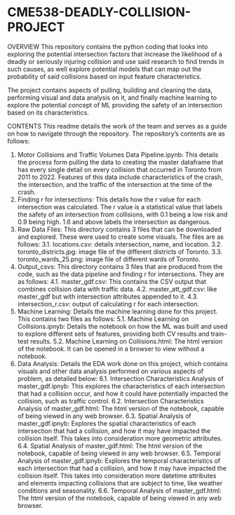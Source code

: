 # CME538-DEADLY-COLLISION-PROJECT

OVERVIEW
This repository contains the python coding that looks into exploring the potential intersection factors that increase the likelihood of a deadly or seriously injuring collision and use said research to find trends in such causes, as well explore potential models that can map out the probability of said collisions based on input feature characteristics. 

The project contains aspects of pulling, building and cleaning the data, performing visual and data analysis on it, and finally machine learning to explore the potential concept of ML providing the safety of an intersection based on its characteristics.

CONTENTS
This readme details the work of the team and serves as a guide on how to navigate through the repository. The repository’s contents are as follows:

  1. Motor Collisions and Traffic Volumes Data Pipeline.ipynb: This details the process form pulling the data to creating the master               dataframe that has every single detail on every collision that occurred in Toronto from 2011 to 2022. Features of this data include           characteristics of the crash, the intersection, and the traffic of the intersection at the time of the crash.
  2. Finding r for intersections: This details how the r value for each intersection was calculated. The r value is a statistical value that       labels the safety of an intersection from collisions, with 0.1 being a low risk and 0.9 being high. 1.6 and above labels the                  intersection as dangerous.
  3. Raw Data Files: This directory contains 3 files that can be downloaded and explored. These were used to create some visuals. The files         are as follows:
    3.1. locations.csv: details intersection, name, and location.
    3.2. toronto_districts.jpg: image file of the different districts of Toronto.
    3.3. toronto_wards_25.png: image file of different wards of Toronto.
  4. Output_csvs: This directory contains 3 files that are produced from the code, such as the data pipeline and finding r for intersections.      They are as follows:
    4.1. master_gdf.csv: This contains the CSV output that combines collision data with traffic data.
    4.2. master_att_gdf.csv: like master_gdf but with intersection attributes appended to it.
    4.3. intersection_r.csv: output of calculating r for each intersection.
  5. Machine Learning: Details the machine learning done for this project. This contains two files as follows:
    5.1. Machine Learning on Collisions.ipnyb: Details the notebook on how the ML was built and used to explore different sets of                      features, providing both CV results and train-test results.
    5.2. Machine Learning on Collisions.html: The html version of the notebook. It can be opened in a browser to view without a notebook.
  6. Data Analysis: Details the EDA work done on this project, which contains visuals and other data analysis performed on various aspects of      problem, as detailed below:
    6.1. Intersection Characteristics Analysis of master_gdf.ipnyb: This explores the characteristics of each intersection that had a                  collision occur, and how it could have potentially impacted the collision, such as traffic control.
      6.2. Intersection Characteristics Analysis of master_gdf.html: The html version of the notebook, capable of being viewed in any web                browser.
    6.3. Spatial Analysis of master_gdf.ipnyb: Explores the spatial characteristics of each intersection that had a collision, and how it              may have impacted the collision itself. This takes into consideration more geometric attributes.
    6.4. Spatial Analysis of master_gdf.html: The html version of the notebook, capable of being viewed in any web browser.
    6.5. Temporal Analysis of master_gdf.ipnyb: Explores the temporal characteristics of each intersection that had a collision, and how it            may have impacted the collision itself. This takes into consideration more datetime attributes and elements impacting collisions              that are subject to time, like weather conditions and seasonality.
    6.6. Temporal Analysis of master_gdf.html: The html version of the notebook, capable of being viewed in any web browser.
